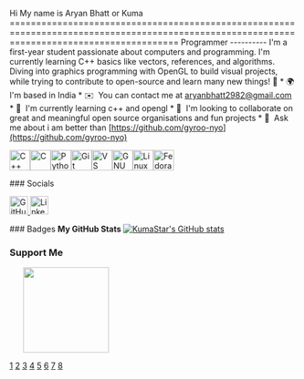 Hi  My name is Aryan Bhatt or Kuma ============================================================================================================================================ Programmer ---------- I'm a first-year student passionate about computers and programming. I'm currently learning C++ basics like vectors, references, and algorithms. Diving into graphics programming with OpenGL to build visual projects, while trying to contribute to open-source and learn many new things! 🚀 \* 🌍  I'm based in India \* ✉️  You can contact me at [aryanbhatt2982@gmail.com](mailto:aryanbhatt2982@gmail.com) \* 🧠  I'm currently learning c++ and opengl \* 👥  I'm looking to collaborate on great and meaningful open source organisations and fun projects \* 💬  Ask me about i am better than [https://github.com/gyroo-nyo](https://github.com/gyroo-nyo)
<p align="left"> <a href="https://docs.microsoft.com/en-us/cpp/?view=msvc-170" target="\_blank" rel="noreferrer"><img src="https://raw.githubusercontent.com/danielcranney/readme-generator/main/public/icons/skills/cplusplus-colored.svg" alt="C++" title="C++" width="36" height="36" /></a><a href="https://docs.microsoft.com/en-us/cpp/?view=msvc-170" target="\_blank" rel="noreferrer"><img src="https://raw.githubusercontent.com/danielcranney/readme-generator/main/public/icons/skills/c-colored.svg" alt="C" title="C" width="36" height="36" /></a><a href="https://www.python.org/" target="\_blank" rel="noreferrer"><img src="https://raw.githubusercontent.com/danielcranney/readme-generator/main/public/icons/skills/python-colored.svg" alt="Python" title="Python" width="36" height="36" /></a><a href="https://git-scm.com/" target="\_blank" rel="noreferrer"><img src="https://raw.githubusercontent.com/danielcranney/readme-generator/main/public/icons/skills/git-colored.svg" alt="Git" title="Git" width="36" height="36" /></a><a href="https://code.visualstudio.com/" target="\_blank" rel="noreferrer"><img src="https://raw.githubusercontent.com/danielcranney/readme-generator/main/public/icons/skills/visualstudiocode-colored.svg" alt="VS Code" title="VS Code" width="36" height="36" /></a><a href="https://www.gnu.org/software/bash/" target="\_blank" rel="noreferrer"><img src="https://raw.githubusercontent.com/danielcranney/readme-generator/main/public/icons/skills/gnubash-colored.svg" alt="GNU Bash" title="GNU Bash" width="36" height="36" /></a><a href="https://www.linux.org" target="\_blank" rel="noreferrer"><img src="https://raw.githubusercontent.com/danielcranney/readme-generator/main/public/icons/skills/linux-colored.svg" alt="Linux" title="Linux" width="36" height="36" /></a><a href="https://fedoraproject.org/" target="\_blank" rel="noreferrer"><img src="https://raw.githubusercontent.com/danielcranney/readme-generator/main/public/icons/skills/fedora-colored.svg" alt="Fedora" title="Fedora" width="36" height="36" /></a> </p>
### Socials <p align="left"> <a href="https://github.com/KumaStar" target="_blank" rel="noreferrer"> <picture> <source media="(prefers-color-scheme: dark)" srcset="https://raw.githubusercontent.com/danielcranney/readme-generator/main/public/icons/socials/github-dark.svg" /> <source media="(prefers-color-scheme: light)" srcset="https://raw.githubusercontent.com/danielcranney/readme-generator/main/public/icons/socials/github.svg" /> <img src="https://raw.githubusercontent.com/danielcranney/readme-generator/main/public/icons/socials/github.svg" width="32" height="32" alt="GitHub" title="GitHub" /> </picture> </a> <a href="https://www.linkedin.com/in/aryanbhatt3" target="_blank" rel="noreferrer"> <picture> <source media="(prefers-color-scheme: dark)" srcset="https://raw.githubusercontent.com/danielcranney/readme-generator/main/public/icons/socials/linkedin-dark.svg" /> <source media="(prefers-color-scheme: light)" srcset="https://raw.githubusercontent.com/danielcranney/readme-generator/main/public/icons/socials/linkedin.svg" /> <img src="https://raw.githubusercontent.com/danielcranney/readme-generator/main/public/icons/socials/linkedin.svg" width="32" height="32" alt="LinkedIn" title="LinkedIn" /> </picture> </a></p>
### Badges
<b>My GitHub Stats</b>
<a href="http://www.github.com/KumaStar"><img src="https://github-readme-stats.vercel.app/api?username=KumaStar&show\_icons=true&hide=&count\_private=true&title\_color=f97316&text\_color=facc15&icon\_color=22c55e&bg\_color=27272a&hide\_border=true&show\_icons=true" alt="KumaStar's GitHub stats" /></a>



### Support Me
<ul style="list-style-type: none; margin: 0;">
<li style="display: inline-block; margin-right: 0.25rem;"><a href="https://www.ko-fi.com/kumastar"><img src="https://storage.ko-fi.com/cdn/kofi2.png?v=3" width="150"/></a></li>
</ul>

[1](https://github.com/abhisheknaiidu/awesome-github-profile-readme)
[2](https://docs.github.com/account-and-profile/setting-up-and-managing-your-github-profile/customizing-your-profile/managing-your-profile-readme)
[3](https://docs.github.com/repositories/managing-your-repositorys-settings-and-features/customizing-your-repository/about-readmes)
[4](https://hasnainm.hashnode.dev/revamp-your-github-profile-the-ultimate-2025-readme-template-guide)
[5](https://githobby.com/blog/how-to-create-amazing-github-profile)
[6](https://dev.to/github/how-to-create-a-github-profile-readme-jha)
[7](https://www.youtube.com/watch?v=rCt9DatF63I)
[8](https://github.com/coderjojo/creative-profile-readme)
